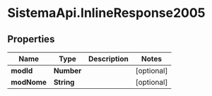# SistemaApi.InlineResponse2005

## Properties
Name | Type | Description | Notes
------------ | ------------- | ------------- | -------------
**modId** | **Number** |  | [optional] 
**modNome** | **String** |  | [optional] 
